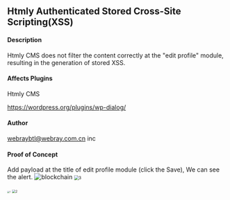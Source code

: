 ## Htmly Authenticated Stored Cross-Site Scripting(XSS)

#### Description

Htmly CMS does not filter the content correctly at the "edit profile" module, resulting in the generation of stored XSS.

#### Affects Plugins

Htmly CMS

https://wordpress.org/plugins/wp-dialog/

#### Author

webraybtl@webray.com.cn inc

#### Proof of Concept

Add payload at the title of edit profile module (click the Save), We can see the alert. 
![blockchain](https://github.com/liaojia-99/project/blob/main/htmly/images/3.png)
<img src="https://github.com/liaojia-99/project/blob/main/htmly/images/3.png" alt="3" style="zoom: 67%;" />

<img src="https://github.com/liaojia-99/project/blob/main/htmly/images/1.png" alt="1" style="zoom: 33%;" />

<img src="https://github.com/liaojia-99/project/blob/main/htmly/images/2.png" alt="2" style="zoom:50%;" />



